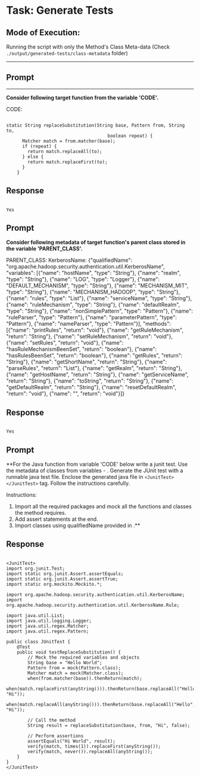 # Task: Generate Tests

## Mode of Execution:

Running the script with only the Method's Class Meta-data (Check `./output/generated-tests/class-metadata` folder)

---

## Prompt

****

**Consider following target function from the variable 'CODE'.**

CODE:

```

static String replaceSubstitution(String base, Pattern from, String to,
                                      boolean repeat) {
      Matcher match = from.matcher(base);
      if (repeat) {
        return match.replaceAll(to);
      } else {
        return match.replaceFirst(to);
      }
    }

```

## Response

```

Yes

```

## Prompt

**Consider following metadata of target function's parent class stored in the variable 'PARENT_CLASS'.**


PARENT_CLASS: 
KerberosName: {"qualifiedName": "org.apache.hadoop.security.authentication.util.KerberosName", "variables": [{"name": "hostName", "type": "String"}, {"name": "realm", "type": "String"}, {"name": "LOG", "type": "Logger"}, {"name": "DEFAULT_MECHANISM", "type": "String"}, {"name": "MECHANISM_MIT", "type": "String"}, {"name": "MECHANISM_HADOOP", "type": "String"}, {"name": "rules", "type": "List<Rule>"}, {"name": "serviceName", "type": "String"}, {"name": "ruleMechanism", "type": "String"}, {"name": "defaultRealm", "type": "String"}, {"name": "nonSimplePattern", "type": "Pattern"}, {"name": "ruleParser", "type": "Pattern"}, {"name": "parameterPattern", "type": "Pattern"}, {"name": "nameParser", "type": "Pattern"}], "methods": [{"name": "printRules", "return": "void"}, {"name": "getRuleMechanism", "return": "String"}, {"name": "setRuleMechanism", "return": "void"}, {"name": "setRules", "return": "void"}, {"name": "hasRuleMechanismBeenSet", "return": "boolean"}, {"name": "hasRulesBeenSet", "return": "boolean"}, {"name": "getRules", "return": "String"}, {"name": "getShortName", "return": "String"}, {"name": "parseRules", "return": "List<Rule>"}, {"name": "getRealm", "return": "String"}, {"name": "getHostName", "return": "String"}, {"name": "getServiceName", "return": "String"}, {"name": "toString", "return": "String"}, {"name": "getDefaultRealm", "return": "String"}, {"name": "resetDefaultRealm", "return": "void"}, {"name": "<clinit>", "return": "void"}]}

## Response

```

Yes

```

## Prompt

**For the Java function from variable 'CODE' below write a junit test. Use the metadata of classes from variables - <META-DATA>. Generate the JUnit test with a runnable java test file. Enclose the generated java file in `<JunitTest></JunitTest>` tag. Follow the instructions carefully. 

Instructions: 
1. Import all the required packages and mock all the functions and classes the method requires. 
2. Add assert statements at the end. 
3. Import classes using qualifiedName provided in <META-DATA>.**

## Response

```

<JunitTest>
import org.junit.Test;
import static org.junit.Assert.assertEquals;
import static org.junit.Assert.assertTrue;
import static org.mockito.Mockito.*;

import org.apache.hadoop.security.authentication.util.KerberosName;
import org.apache.hadoop.security.authentication.util.KerberosName.Rule;

import java.util.List;
import java.util.logging.Logger;
import java.util.regex.Matcher;
import java.util.regex.Pattern;

public class JUnitTest {
    @Test
    public void testReplaceSubstitution() {
        // Mock the required variables and objects
        String base = "Hello World";
        Pattern from = mock(Pattern.class);
        Matcher match = mock(Matcher.class);
        when(from.matcher(base)).thenReturn(match);
        when(match.replaceFirst(anyString())).thenReturn(base.replaceAll("Hello", "Hi"));
        when(match.replaceAll(anyString())).thenReturn(base.replaceAll("Hello", "Hi"));

        // Call the method
        String result = replaceSubstitution(base, from, "Hi", false);

        // Perform assertions
        assertEquals("Hi World", result);
        verify(match, times(1)).replaceFirst(anyString());
        verify(match, never()).replaceAll(anyString());
    }
}
</JunitTest>

```